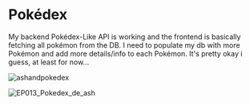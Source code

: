 # Pokédex

My backend Pokédex-Like API is working and the frontend is basically fetching all pokémon from the DB. I need to populate my db with more Pokémon and add more details/info to each Pokémon.
It's pretty okay i guess, at least for now...


![ashandpokedex](https://github.com/e-rabello/node-javascript/assets/8457978/33a554bc-1bbd-468e-96ee-cb520bd06f7b)

![EP013_Pokedex_de_ash](https://github.com/e-rabello/node-javascript/assets/8457978/9b2ca31e-8bb5-472d-8bcc-67bcbfb65974)
